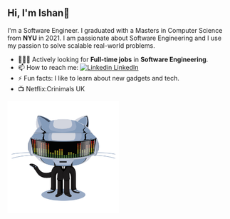 ## Hi, I'm Ishan👋

I'm a Software Engineer. I graduated with a Masters in Computer Science from **NYU** in 2021. I am passionate about Software Engineering and I use my passion to solve scalable real-world problems.

- 🧑🏻‍💻 Actively looking for **Full-time jobs** in **Software Engineering**. 
- 📫 How to reach me: [![Linkedin](https://i.stack.imgur.com/gVE0j.png) LinkedIn](https://www.linkedin.com/in/ishan-tickoo-104750aa)
&nbsp;
- ⚡ Fun facts: I like to learn about new gadgets and tech.
- 📺 Netflix:Crinimals UK
<img src="https://github.com/Zeus197/Zeus197/blob/main/gif1.gif" alt="alt text" width="250" height="250">
